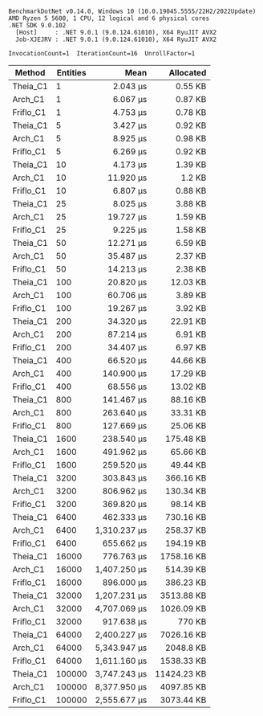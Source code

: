 ```

BenchmarkDotNet v0.14.0, Windows 10 (10.0.19045.5555/22H2/2022Update)
AMD Ryzen 5 5600, 1 CPU, 12 logical and 6 physical cores
.NET SDK 9.0.102
  [Host]     : .NET 9.0.1 (9.0.124.61010), X64 RyuJIT AVX2
  Job-XJEJRV : .NET 9.0.1 (9.0.124.61010), X64 RyuJIT AVX2

InvocationCount=1  IterationCount=16  UnrollFactor=1  

```
| Method    | Entities | Mean         | Allocated   |
|---------- |--------- |-------------:|------------:|
| Theia_C1  | 1        |     2.043 μs |     0.55 KB |
| Arch_C1   | 1        |     6.067 μs |     0.87 KB |
| Friflo_C1 | 1        |     4.753 μs |     0.78 KB |
| Theia_C1  | 5        |     3.427 μs |     0.92 KB |
| Arch_C1   | 5        |     8.925 μs |     0.98 KB |
| Friflo_C1 | 5        |     6.269 μs |     0.92 KB |
| Theia_C1  | 10       |     4.173 μs |     1.39 KB |
| Arch_C1   | 10       |    11.920 μs |      1.2 KB |
| Friflo_C1 | 10       |     6.807 μs |     0.88 KB |
| Theia_C1  | 25       |     8.025 μs |     3.88 KB |
| Arch_C1   | 25       |    19.727 μs |     1.59 KB |
| Friflo_C1 | 25       |     9.225 μs |     1.58 KB |
| Theia_C1  | 50       |    12.271 μs |     6.59 KB |
| Arch_C1   | 50       |    35.487 μs |     2.37 KB |
| Friflo_C1 | 50       |    14.213 μs |     2.38 KB |
| Theia_C1  | 100      |    20.820 μs |    12.03 KB |
| Arch_C1   | 100      |    60.706 μs |     3.89 KB |
| Friflo_C1 | 100      |    19.267 μs |     3.92 KB |
| Theia_C1  | 200      |    34.320 μs |    22.91 KB |
| Arch_C1   | 200      |    87.214 μs |     6.91 KB |
| Friflo_C1 | 200      |    34.407 μs |     6.97 KB |
| Theia_C1  | 400      |    66.520 μs |    44.66 KB |
| Arch_C1   | 400      |   140.900 μs |    17.29 KB |
| Friflo_C1 | 400      |    68.556 μs |    13.02 KB |
| Theia_C1  | 800      |   141.467 μs |    88.16 KB |
| Arch_C1   | 800      |   263.640 μs |    33.31 KB |
| Friflo_C1 | 800      |   127.669 μs |    25.06 KB |
| Theia_C1  | 1600     |   238.540 μs |   175.48 KB |
| Arch_C1   | 1600     |   491.962 μs |    65.66 KB |
| Friflo_C1 | 1600     |   259.520 μs |    49.44 KB |
| Theia_C1  | 3200     |   303.843 μs |   366.16 KB |
| Arch_C1   | 3200     |   806.962 μs |   130.34 KB |
| Friflo_C1 | 3200     |   369.820 μs |    98.14 KB |
| Theia_C1  | 6400     |   462.333 μs |   730.16 KB |
| Arch_C1   | 6400     | 1,310.237 μs |   258.37 KB |
| Friflo_C1 | 6400     |   655.662 μs |   194.19 KB |
| Theia_C1  | 16000    |   776.763 μs |  1758.16 KB |
| Arch_C1   | 16000    | 1,407.250 μs |   514.39 KB |
| Friflo_C1 | 16000    |   896.000 μs |   386.23 KB |
| Theia_C1  | 32000    | 1,207.231 μs |  3513.88 KB |
| Arch_C1   | 32000    | 4,707.069 μs |  1026.09 KB |
| Friflo_C1 | 32000    |   917.638 μs |      770 KB |
| Theia_C1  | 64000    | 2,400.227 μs |  7026.16 KB |
| Arch_C1   | 64000    | 5,343.947 μs |   2048.8 KB |
| Friflo_C1 | 64000    | 1,611.160 μs |  1538.33 KB |
| Theia_C1  | 100000   | 3,747.243 μs | 11424.23 KB |
| Arch_C1   | 100000   | 8,377.950 μs |  4097.85 KB |
| Friflo_C1 | 100000   | 2,555.677 μs |  3073.44 KB |
